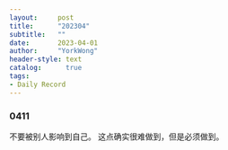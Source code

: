 ```yaml
---
layout:     post
title:      "202304"
subtitle:   ""
date:       2023-04-01
author:     "YorkWong"
header-style: text
catalog:      true
tags:
- Daily Record
---
```

### 0411
不要被别人影响到自己。
这点确实很难做到，但是必须做到。